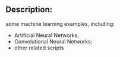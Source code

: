 ## Description:
some machine learning examples, including:
- Artificial Neural Networks;
- Convolutional Neural Networks;
- other related scripts
